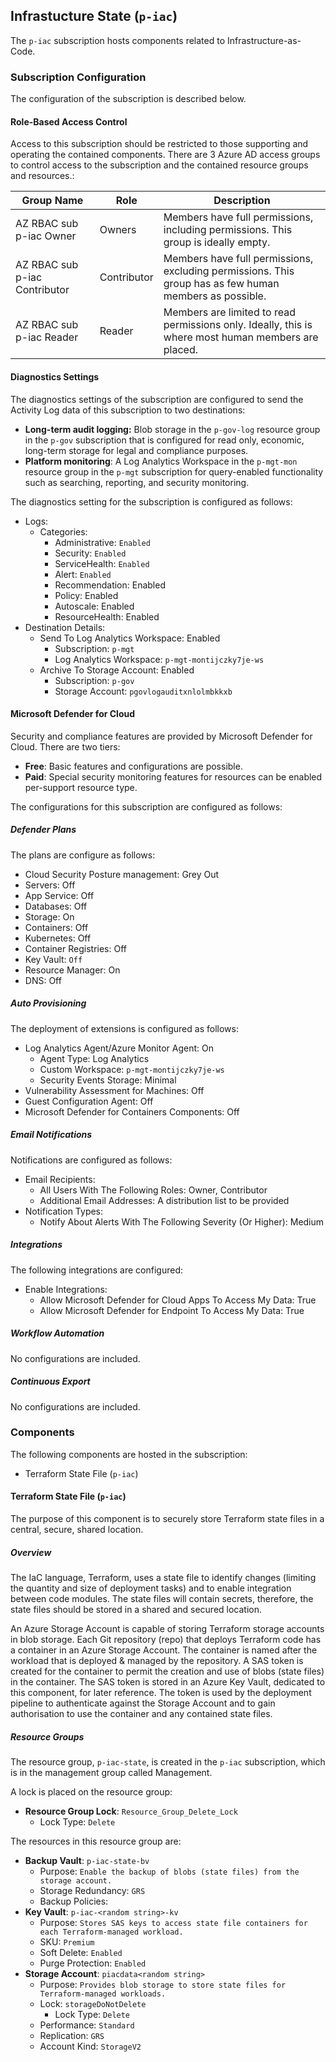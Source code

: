 
## Infrastucture State (`p-iac`)

The `p-iac` subscription hosts components related to Infrastructure-as-Code.

### Subscription Configuration

The configuration of the subscription is described below.

#### Role-Based Access Control

Access to this subscription should be restricted to those supporting and operating the contained components. There are 3 Azure AD access groups to control access to the subscription and the contained resource groups and resources.:

| Group Name                    | Role        | Description                                                                                            |
| ----------------------------- | ----------- | ------------------------------------------------------------------------------------------------------ |
| AZ RBAC sub p-iac Owner       | Owners      | Members have full permissions, including permissions. This group is ideally empty.                     |
| AZ RBAC sub p-iac Contributor | Contributor | Members have full permissions, excluding permissions. This group has as few human members as possible. |
| AZ RBAC sub p-iac Reader      | Reader      | Members are limited to read permissions only. Ideally, this is where most human members are placed.    |

#### Diagnostics Settings

The diagnostics settings of the subscription are configured to send the Activity Log data of this subscription to two destinations:

* **Long-term audit logging:** Blob storage in the `p-gov-log` resource group in the `p-gov` subscription that is configured for read only, economic, long-term storage for legal and compliance purposes.
* **Platform monitoring**: A Log Analytics Workspace in the `p-mgt-mon` resource group in the `p-mgt` subscription for query-enabled functionality such as searching, reporting, and security monitoring.

The diagnostics setting for the subscription is configured as follows:

* Logs:
  * Categories:
    * Administrative: `Enabled`
    * Security: `Enabled`
    * ServiceHealth: `Enabled`
    * Alert: `Enabled`
    * Recommendation: Enabled
    * Policy: Enabled
    * Autoscale: Enabled
    * ResourceHealth: Enabled
* Destination Details:
  * Send To Log Analytics Workspace: Enabled
    * Subscription: `p-mgt`
    * Log Analytics Workspace: `p-mgt-montijczky7je-ws`
  * Archive To Storage Account: Enabled
    * Subscription: `p-gov`
    * Storage Account: `pgovlogauditxnlolmbkkxb`

#### Microsoft Defender for Cloud

Security and compliance features are provided by Microsoft Defender for Cloud. There are two tiers:

* **Free**: Basic features and configurations are possible.
* **Paid**: Special security monitoring features for resources can be enabled per-support resource type.

The configurations for this subscription are configured as follows:

##### Defender Plans

The plans are configure as follows:

* Cloud Security Posture management: Grey Out
* Servers: Off
* App Service: Off
* Databases: Off
* Storage: On
* Containers: Off
* Kubernetes: Off
* Container Registries: Off
* Key Vault: `Off`
* Resource Manager: On
* DNS: Off

##### Auto Provisioning

The deployment of extensions is configured as follows:

* Log Analytics Agent/Azure Monitor Agent: On
  * Agent Type: Log Analytics
  * Custom Workspace: `p-mgt-montijczky7je-ws`
  * Security Events Storage: Minimal
* Vulnerability Assessment for Machines: Off
* Guest Configuration Agent: Off
* Microsoft Defender for Containers Components: Off

##### Email Notifications

Notifications are configured as follows:

* Email Recipients:
  * All Users With The Following Roles: Owner, Contributor
  * Additional Email Addresses: A distribution list to be provided
* Notification Types:
  * Notify About Alerts With The Following Severity (Or Higher): Medium

##### Integrations

The following integrations are configured:

* Enable Integrations:
  * Allow Microsoft Defender for Cloud Apps To Access My Data: True
  * Allow Microsoft Defender for Endpoint To Access My Data: True

##### Workflow Automation

No configurations are included.

##### Continuous Export

No configurations are included.

### Components

The following components are hosted in the subscription:

* Terraform State File (`p-iac`)

#### Terraform State File (`p-iac`)

The purpose of this component is to securely store Terraform state files in a central, secure, shared location.

##### Overview

The IaC language, Terraform, uses a state file to identify changes (limiting the quantity and size of deployment tasks) and to enable integration between code modules. The state files will contain secrets, therefore, the state files should be stored in a shared and secured location.

An Azure Storage Account is capable of storing Terraform storage accounts in blob storage. Each Git repository (repo) that deploys Terraform code has a container in an Azure Storage Account. The container is named after the workload that is deployed & managed by the repository. A SAS token is created for the container to permit the creation and use of blobs (state files) in the container. The SAS token is stored in an Azure Key Vault, dedicated to this component, for later reference. The token is used by the deployment pipeline to authenticate against the Storage Account and to gain authorisation to use the container and any contained state files.

##### Resource Groups

The resource group, `p-iac-state`, is created in the `p-iac` subscription, which is in the management group called Management.

A lock is placed on the resource group:

* **Resource Group Lock**: `Resource_Group_Delete_Lock`
  * Lock Type: `Delete`

The resources in this resource group are:

* **Backup Vault**: `p-iac-state-bv`
  * Purpose: `Enable the backup of blobs (state files) from the storage account.`
  * Storage Redundancy: `GRS`
  * Backup Policies:
* **Key Vault**: `p-iac-<random string>-kv`
  * Purpose: `Stores SAS keys to access state file containers for each Terraform-managed workload.`
  * SKU: `Premium`
  * Soft Delete: `Enabled`
  * Purge Protection: `Enabled`
* **Storage Account**: `piacdata<random string>`
  * Purpose: `Provides blob storage to store state files for Terraform-managed workloads.`
  * Lock: `storageDoNotDelete`
    * Lock Type: `Delete`
  * Performance: `Standard`
  * Replication: `GRS`
  * Account Kind: `StorageV2`
